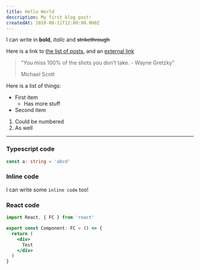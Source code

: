 ```yaml
---
title: Hello World
description: My first blog post!
createdAt: 2020-08-11T12:00:00.000Z
---
```


I can write in **bold**, _italic_ and ~~strikethrough~~

Here is a link to [the list of posts](/blog), and an [external link](https://www.google.com)

  > "You miss 100% of the shots you don't take. - Wayne Gretzky"
  >
  > Michael Scott

Here is a list of things:
 - First item
    - Has more stuff
 - Second item

 1. Could be numbered
 2. As well


---


### Typescript code
```ts
const a: string = 'abcd'
```

### Inline code
I can write some `inline code` too!

### React code
```jsx
import React, { FC } from 'react'

export const Component: FC = () => {
  return (
    <div>
      Test
    </div>
  )
}
```

